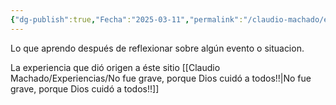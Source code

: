 ```yaml
---
{"dg-publish":true,"Fecha":"2025-03-11","permalink":"/claudio-machado/experiencias/experiencias/","dgPassFrontmatter":true}
---
```


Lo que aprendo después de reflexionar sobre algún evento o situacion.

La experiencia que dió origen a éste sitio [[Claudio Machado/Experiencias/No fue grave, porque Dios cuidó a todos!!\|No fue grave, porque Dios cuidó a todos!!]]